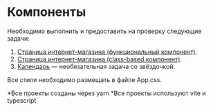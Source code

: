 # Компоненты

Необходимо выполнить и предоставить на проверку следующие задачи:

1. [Страница интернет-магазина (функциональный компонент)](STORE.md).
2. [Страница интернет-магазина (class-based компонент)](STORE.md).
3. [Календарь](CALENDAR.md) — необязательная задача со звёздочкой.

Все стили необходимо размещать в файле App.css.

\*Все проекты созданы через yarn
\*Все проекты используют vite и typescript
